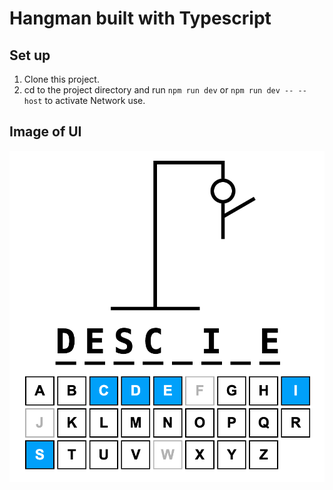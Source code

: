 # Hangman built with Typescript
## Set up
1. Clone this project.
2. cd to the project directory and run `npm run dev` or `npm run dev -- --host` to activate Network use.

## Image of UI
![Getting Started](./Hangman.png)